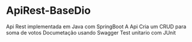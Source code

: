 # ApiRest-BaseDio
Api Rest implementada em Java com SpringBoot
A Api Cria um CRUD para soma de votos
Documetação usando Swagger
Test unitario com JUnit
